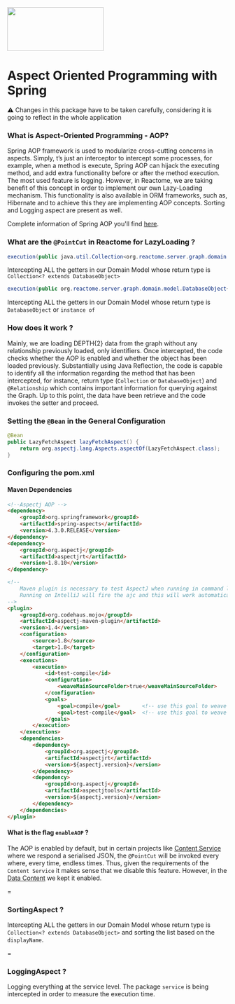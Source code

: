 <img src=https://cloud.githubusercontent.com/assets/6883670/22938783/bbef4474-f2d4-11e6-92a5-07c1a6964491.png width=220 height=100 />

Aspect Oriented Programming with Spring
===

:warning: Changes in this package have to be taken carefully, considering it is going to reflect in the whole application

### What is Aspect-Oriented Programming - AOP?

Spring AOP framework is used to modularize cross-cutting concerns in aspects. Simply, t’s just an interceptor to intercept some processes, for example, when a method is execute, Spring AOP can hijack the executing method, and add extra functionality before or after the method execution. The most used feature is logging.
However, in Reactome, we are taking benefit of this concept in order to implement our own Lazy-Loading mechanism. This functionality is also available in ORM frameworks, such as, Hibernate and to achieve this they are implementing AOP concepts. Sorting and Logging aspect are present as well.

Complete information of Spring AOP you'll find [here](https://docs.spring.io/spring/docs/current/spring-framework-reference/html/aop.html).

### What are the `@PointCut` in Reactome for LazyLoading ?

```java
execution(public java.util.Collection<org.reactome.server.graph.domain.model.DatabaseObject+>+ org.reactome.server.graph.domain.model.*.get*(..))
```
Intercepting ALL the getters in our Domain Model whose return type is `Collection<? extends DatabaseObject>`

```java
execution(public org.reactome.server.graph.domain.model.DatabaseObject+ org.reactome.server.graph.domain.model.*.get*(..))
```
Intercepting ALL the getters in our Domain Model whose return type is `DatabaseObject` or `instance of`

### How does it work ?

Mainly, we are loading DEPTH{2} data from the graph without any relationship previously loaded, only identifiers. Once intercepted, the code checks whether the AOP is enabled and whether the object has been loaded previously. Substantially using Java Reflection, the code is capable to identify all the information regarding the method that has been intercepted, for instance, return type (`Collection` or `DatabaseObject`) and `@Relationship` which contains important information for querying against the Graph. Up to this point, the data have been retrieve and the code invokes the setter and proceed.

### Setting the `@Bean` in the General Configuration

```java
@Bean
public LazyFetchAspect lazyFetchAspect() {
    return org.aspectj.lang.Aspects.aspectOf(LazyFetchAspect.class);
}
```

### Configuring the pom.xml

#### Maven Dependencies

```html
<!--Aspectj AOP -->
<dependency>
    <groupId>org.springframework</groupId>
    <artifactId>spring-aspects</artifactId>
    <version>4.3.0.RELEASE</version>
</dependency>
<dependency>
    <groupId>org.aspectj</groupId>
    <artifactId>aspectjrt</artifactId>
    <version>1.8.10</version>
</dependency>
```

```html
<!--
    Maven plugin is necessary to test AspectJ when running in command line.
    Running on IntelliJ will fire the ajc and this will work automatically.
-->
<plugin>
    <groupId>org.codehaus.mojo</groupId>
    <artifactId>aspectj-maven-plugin</artifactId>
    <version>1.4</version>
    <configuration>
        <source>1.8</source>
        <target>1.8</target>
    </configuration>
    <executions>
        <execution>
            <id>test-compile</id>
            <configuration>
                <weaveMainSourceFolder>true</weaveMainSourceFolder>
            </configuration>
            <goals>
                <goal>compile</goal>       <!-- use this goal to weave all your main classes -->
                <goal>test-compile</goal>  <!-- use this goal to weave all your test classes -->
            </goals>
        </execution>
    </executions>
    <dependencies>
        <dependency>
            <groupId>org.aspectj</groupId>
            <artifactId>aspectjrt</artifactId>
            <version>${aspectj.version}</version>
        </dependency>
        <dependency>
            <groupId>org.aspectj</groupId>
            <artifactId>aspectjtools</artifactId>
            <version>${aspectj.version}</version>
        </dependency>
    </dependencies>
</plugin>
```

#### What is the flag `enableAOP` ?

The AOP is enabled by default, but in certain projects like [Content Service](https://github.com/reactome/content-service.git) where we respond a serialised JSON, the `@PointCut` will be invoked every where, every time, endless times. Thus, given the requirements of the `Content Service` it makes sense that we disable this feature. However, in the [Data Content](https://github.com/reactome/data-content) we kept it enabled.


=

### SortingAspect ?

Intercepting ALL the getters in our Domain Model whose return type is `Collection<? extends DatabaseObject>` and sorting the list based on the `displayName`.

=

### LoggingAspect ?

Logging everything at the service level. The package `service` is being intercepted in order to measure the execution time.
